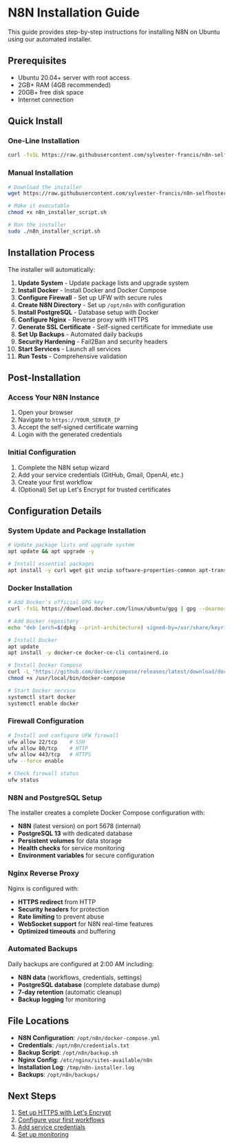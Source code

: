 # N8N Installation Guide

This guide provides step-by-step instructions for installing N8N on Ubuntu using our automated installer.

## Prerequisites

- Ubuntu 20.04+ server with root access
- 2GB+ RAM (4GB recommended)
- 20GB+ free disk space
- Internet connection

## Quick Install

### One-Line Installation

```bash
curl -fsSL https://raw.githubusercontent.com/sylvester-francis/n8n-selfhoster/main/n8n_installer_script.sh | sudo bash
```

### Manual Installation

```bash
# Download the installer
wget https://raw.githubusercontent.com/sylvester-francis/n8n-selfhoster/main/n8n_installer_script.sh

# Make it executable
chmod +x n8n_installer_script.sh

# Run the installer
sudo ./n8n_installer_script.sh
```

## Installation Process

The installer will automatically:

1. **Update System** - Update package lists and upgrade system
2. **Install Docker** - Install Docker and Docker Compose
3. **Configure Firewall** - Set up UFW with secure rules
4. **Create N8N Directory** - Set up `/opt/n8n` with configuration
5. **Install PostgreSQL** - Database setup with Docker
6. **Configure Nginx** - Reverse proxy with HTTPS
7. **Generate SSL Certificate** - Self-signed certificate for immediate use
8. **Set Up Backups** - Automated daily backups
9. **Security Hardening** - Fail2Ban and security headers
10. **Start Services** - Launch all services
11. **Run Tests** - Comprehensive validation

## Post-Installation

### Access Your N8N Instance

1. Open your browser
2. Navigate to `https://YOUR_SERVER_IP`
3. Accept the self-signed certificate warning
4. Login with the generated credentials

### Initial Configuration

1. Complete the N8N setup wizard
2. Add your service credentials (GitHub, Gmail, OpenAI, etc.)
3. Create your first workflow
4. (Optional) Set up Let's Encrypt for trusted certificates

## Configuration Details

### System Update and Package Installation

```bash
# Update package lists and upgrade system
apt update && apt upgrade -y

# Install essential packages
apt install -y curl wget git unzip software-properties-common apt-transport-https ca-certificates gnupg lsb-release
```

### Docker Installation

```bash
# Add Docker's official GPG key
curl -fsSL https://download.docker.com/linux/ubuntu/gpg | gpg --dearmor -o /usr/share/keyrings/docker-archive-keyring.gpg

# Add Docker repository
echo "deb [arch=$(dpkg --print-architecture) signed-by=/usr/share/keyrings/docker-archive-keyring.gpg] https://download.docker.com/linux/ubuntu $(lsb_release -cs) stable" | tee /etc/apt/sources.list.d/docker.list > /dev/null

# Install Docker
apt update
apt install -y docker-ce docker-ce-cli containerd.io

# Install Docker Compose
curl -L "https://github.com/docker/compose/releases/latest/download/docker-compose-$(uname -s)-$(uname -m)" -o /usr/local/bin/docker-compose
chmod +x /usr/local/bin/docker-compose

# Start Docker service
systemctl start docker
systemctl enable docker
```

### Firewall Configuration

```bash
# Install and configure UFW firewall
ufw allow 22/tcp    # SSH
ufw allow 80/tcp    # HTTP
ufw allow 443/tcp   # HTTPS
ufw --force enable

# Check firewall status
ufw status
```

### N8N and PostgreSQL Setup

The installer creates a complete Docker Compose configuration with:

- **N8N** (latest version) on port 5678 (internal)
- **PostgreSQL 13** with dedicated database
- **Persistent volumes** for data storage
- **Health checks** for service monitoring
- **Environment variables** for secure configuration

### Nginx Reverse Proxy

Nginx is configured with:

- **HTTPS redirect** from HTTP
- **Security headers** for protection
- **Rate limiting** to prevent abuse
- **WebSocket support** for N8N real-time features
- **Optimized timeouts** and buffering

### Automated Backups

Daily backups are configured at 2:00 AM including:

- **N8N data** (workflows, credentials, settings)
- **PostgreSQL database** (complete database dump)
- **7-day retention** (automatic cleanup)
- **Backup logging** for monitoring

## File Locations

- **N8N Configuration**: `/opt/n8n/docker-compose.yml`
- **Credentials**: `/opt/n8n/credentials.txt`
- **Backup Script**: `/opt/n8n/backup.sh`
- **Nginx Config**: `/etc/nginx/sites-available/n8n`
- **Installation Log**: `/tmp/n8n-installer.log`
- **Backups**: `/opt/n8n/backups/`

## Next Steps

1. [Set up HTTPS with Let's Encrypt](https.md)
2. [Configure your first workflows](../README.md#usage)
3. [Add service credentials](../README.md#credentials)
4. [Set up monitoring](monitoring.md)